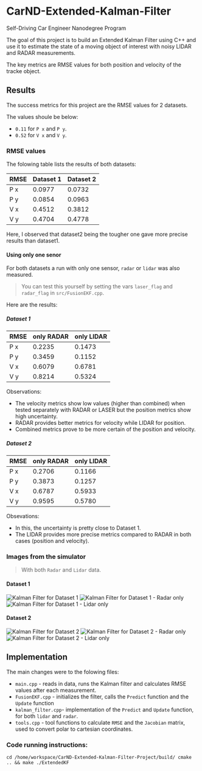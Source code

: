 # CarND-Extended-Kalman-Filter

Self-Driving Car Engineer Nanodegree Program

The goal of this project is to build an Extended Kalman Filter using C++ and use it to estimate the state of a moving object of interest with noisy LIDAR and RADAR measurements.


The key metrics are RMSE values for both position and velocity of the tracke object.

## Results

The success metrics for this project are the RMSE values for 2 datasets.

The values shoule be below:
- `0.11` for `P x` and `P y`.
- `0.52` for `V x` and `V y`.

### RMSE values

The folowing table lists the results of both datasets:

| RMSE | Dataset 1 | Dataset 2 |
|------|-----------|-----------|
| P x  |  0.0977   |  0.0732   |
| P y  |  0.0854   |  0.0963   |
| V x  |  0.4512   |  0.3812   |
| V y  |  0.4704   |  0.4778   |

Here, I observed that dataset2 being the tougher one gave more precise results than dataset1.


#### Using only one senor

For both datasets a run with only one sensor, `radar` or `lidar` was also measured. 

> You can test this yourself by setting the vars `laser_flag` and `radar_flag` in `src/FusionEKF.cpp`.

Here are the results:

##### Dataset 1

| RMSE | only RADAR | only LIDAR |
|------|------------|------------|
| P x  |  0.2235    |  0.1473    |
| P y  |  0.3459    |  0.1152    |
| V x  |  0.6079    |  0.6781    |
| V y  |  0.8214    |  0.5324    |

Observations:
- The velocity metrics show low values (higher than combined) when tested separately with RADAR or LASER but the position metrics show high uncertainty.
- RADAR provides better metrics for velocity while LIDAR for position.
- Combined metrics prove to be more certain of the position and velocity.

##### Dataset 2

| RMSE | only RADAR | only LIDAR |
|------|------------|------------|
| P x  |  0.2706    |  0.1166    |
| P y  |  0.3873    |  0.1257    |
| V x  |  0.6787    |  0.5933    |
| V y  |  0.9595    |  0.5780    |

Obsevations:
- In this, the uncertainty is pretty close to Dataset 1.
- The LIDAR provides more precise metrics compared to RADAR in both cases (position and velocity).


### Images from the simulator

> With both `Radar` and `Lidar` data.

#### Dataset 1

![Kalman Filter for Dataset 1](results/kalman_dataset1.png "Dataset 1")
![Kalman Filter for Dataset 1 - Radar only](results/kalman_dataset1_radar_only.png "Dataset 1 - Radar")
![Kalman Filter for Dataset 1 - Lidar only](results/kalman_dataset1_laser_only.png "Dataset 1 - Lidar")

#### Dataset 2

![Kalman Filter for Dataset 2](results/kalman_dataset2.png "Dataset 1")
![Kalman Filter for Dataset 2 - Radar only](results/kalman_dataset2_radar_only.png "Dataset 2 - Radar")
![Kalman Filter for Dataset 2 - Lidar only](results/kalman_dataset2_laser_only.png "Dataset 2 - Lidar")

## Implementation

The main changes were to the folowing files:

- `main.cpp` - reads in data, runs the Kalman filter and calculates RMSE values after each measurement.
- `FusionEKF.cpp` - initializes the filter, calls the `Predict` function and the `Update` function
- `kalman_filter.cpp`- implementation of the `Predict` and `Update` function, for both `lidar` and `radar`.
- `tools.cpp` - tool functions to calculate `RMSE` and the `Jacobian` matrix, used to convert polar to cartesian coordinates.

### Code running instructions:

`cd /home/workspace/CarND-Extended-Kalman-Filter-Project/build/
 cmake .. && make
 ./ExtendedKF`

 

